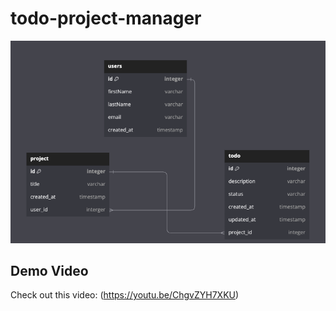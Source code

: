 # todo-project-manager
![Alt text](ToDo_DB_Design.png)
## Demo Video

Check out this video: (https://youtu.be/ChgvZYH7XKU)
